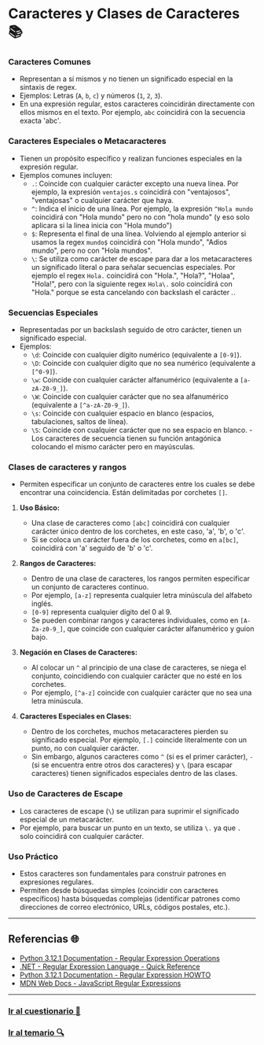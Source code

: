 # Caracteres y Clases de Caracteres 📚

### Caracteres Comunes
   - Representan a sí mismos y no tienen un significado especial en la sintaxis de regex.
   - Ejemplos: Letras (`A`, `b`, `c`) y números (`1`, `2`, `3`).
   - En una expresión regular, estos caracteres coincidirán directamente con ellos mismos en el texto. Por ejemplo, `abc` coincidirá con la secuencia exacta 'abc'.

### Caracteres Especiales o Metacaracteres
   - Tienen un propósito específico y realizan funciones especiales en la expresión regular.
   - Ejemplos comunes incluyen:
     - `.`: Coincide con cualquier carácter excepto una nueva línea. Por ejemplo, la expresión `ventajos.s` coincidirá con "ventajosos", "ventajosas" o cualquier carácter que haya.
     - `^`: Indica el inicio de una línea. Por ejemplo, la expresión `^Hola mundo` coincidirá con "Hola mundo" pero no con "hola mundo" (y eso solo aplicara si la linea inicia con "Hola mundo")
     - `$`: Representa el final de una línea. Volviendo al ejemplo anterior si usamos la regex `mundo$` coincidirá con "Hola mundo", "Adios mundo", pero no con "Hola mundos".
     - `\`: Se utiliza como carácter de escape para dar a los metacaracteres un significado literal o para señalar secuencias especiales. Por ejemplo el regex `Hola.` coincidirá con "Hola.", "Hola?", "Holaa", "Hola!", pero con la siguiente regex `Hola\.` solo coincidirá con "Hola." porque se esta cancelando con backslash el carácter *.*.

### Secuencias Especiales
   - Representadas por un backslash seguido de otro carácter, tienen un significado especial.
   - Ejemplos:
     - `\d`: Coincide con cualquier dígito numérico (equivalente a `[0-9]`).
     - `\D`: Coincide con cualquier dígito que no sea numérico (equivalente a `[^0-9]`).
     - `\w`: Coincide con cualquier carácter alfanumérico (equivalente a `[a-zA-Z0-9_]`).
     - `\W`: Coincide con cualquier carácter que no sea alfanumérico (equivalente a `[^a-zA-Z0-9_]`).
     - `\s`: Coincide con cualquier espacio en blanco (espacios, tabulaciones, saltos de línea).
     - `\S`: Coincide con cualquier carácter que no sea espacio en blanco.
    - Los caracteres de secuencia tienen su función antagónica colocando el mismo carácter pero en mayúsculas.

### Clases de caracteres y rangos

- Permiten especificar un conjunto de caracteres entre los cuales se debe encontrar una coincidencia. Están delimitadas por corchetes `[]`.

1. **Uso Básico:**
   - Una clase de caracteres como `[abc]` coincidirá con cualquier carácter único dentro de los corchetes, en este caso, 'a', 'b', o 'c'.
   - Si se coloca un carácter fuera de los corchetes, como en `a[bc]`, coincidirá con 'a' seguido de 'b' o 'c'.

2. **Rangos de Caracteres:**
   - Dentro de una clase de caracteres, los rangos permiten especificar un conjunto de caracteres continuo.
   - Por ejemplo, `[a-z]` representa cualquier letra minúscula del alfabeto inglés.
   - `[0-9]` representa cualquier dígito del 0 al 9.
   - Se pueden combinar rangos y caracteres individuales, como en `[A-Za-z0-9_]`, que coincide con cualquier carácter alfanumérico y guion bajo.

3. **Negación en Clases de Caracteres:**
   - Al colocar un `^` al principio de una clase de caracteres, se niega el conjunto, coincidiendo con cualquier carácter que no esté en los corchetes.
   - Por ejemplo, `[^a-z]` coincide con cualquier carácter que no sea una letra minúscula.

4. **Caracteres Especiales en Clases:**
   - Dentro de los corchetes, muchos metacaracteres pierden su significado especial. Por ejemplo, `[.]` coincide literalmente con un punto, no con cualquier carácter.
   - Sin embargo, algunos caracteres como `^` (si es el primer carácter), `-` (si se encuentra entre otros dos caracteres) y `\` (para escapar caracteres) tienen significados especiales dentro de las clases.

### Uso de Caracteres de Escape
   - Los caracteres de escape (`\`) se utilizan para suprimir el significado especial de un metacarácter.
   - Por ejemplo, para buscar un punto en un texto, se utiliza `\.` ya que `.` solo coincidirá con cualquier carácter.

### Uso Práctico
   - Estos caracteres son fundamentales para construir patrones en expresiones regulares.
   - Permiten desde búsquedas simples (coincidir con caracteres específicos) hasta búsquedas complejas (identificar patrones como direcciones de correo electrónico, URLs, códigos postales, etc.).

---

## Referencias 🌐

- [Python 3.12.1 Documentation - Regular Expression Operations](https://docs.python.org/3/library/re.html)
- [.NET - Regular Expression Language - Quick Reference](https://learn.microsoft.com/en-us/dotnet/standard/base-types/regular-expression-language-quick-reference)
- [Python 3.12.1 Documentation - Regular Expression HOWTO](https://docs.python.org/3/howto/regex.html)
- [MDN Web Docs - JavaScript Regular Expressions](https://developer.mozilla.org/en-US/docs/Web/JavaScript/Guide/Regular_Expressions)

---

### [Ir al cuestionario 📝](../../cuestionario/02-caracteres-y-clases/caracteres-comunes-y-especiales.md)

### [Ir al temario 🔍](../../readme.md)